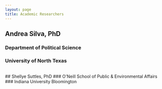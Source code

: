 ```yaml
---
layout: page
title: Academic Researchers
---
```


## Andrea Silva, PhD
### Department of Political Science
### University of North Texas

<br>
## Shellye Suttles, PhD
### O'Neill School of Public & Environmental Affairs
### Indiana University Bloomington

